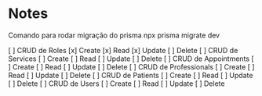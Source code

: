 # Notes

Comando para rodar migração do prisma npx prisma migrate dev

[ ] CRUD de Roles [x] Create [x] Read [x] Update [ ] Delete
[ ] CRUD de Services [ ] Create [ ] Read [ ] Update [ ] Delete
[ ] CRUD de Appointments [ ] Create [ ] Read [ ] Update [ ] Delete
[ ] CRUD de Professionals [ ] Create [ ] Read [ ] Update [ ] Delete
[ ] CRUD de Patients [ ] Create [ ] Read [ ] Update [ ] Delete
[ ] CRUD de Users [ ] Create [ ] Read [ ] Update [ ] Delete
